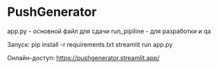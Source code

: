 # PushGenerator
app.py - основной файл для сдачи
run_pipiline - для разработки и qa

Запуск:
pip install -r requirements.txt
streamlit run app.py

Онлайн-доступ:
https://pushgenerator.streamlit.app/
